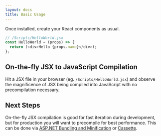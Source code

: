 ```yaml
---
layout: docs
title: Basic Usage
---
```


Once installed, create your React components as usual.

```javascript
// /Scripts/HelloWorld.jsx
const HelloWorld = (props) => {
  return (<div>Hello {props.name}</div>);
};
```

On-the-fly JSX to JavaScript Compilation
----------------------------------------
Hit a JSX file in your browser (eg. `/Scripts/HelloWorld.jsx`) and observe
the magnificence of JSX being compiled into JavaScript with no precompilation
necessary.

Next Steps
-----------
On-the-fly JSX compilation is good for fast iteration during development, but
for production you will want to precompile for best performance. This can be
done via [ASP.NET Bundling and Minification](/guides/weboptimizer.html) or
[Cassette](/guides/cassette.html).
